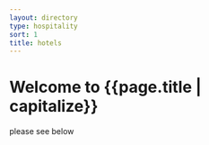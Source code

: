 ```yaml
---
layout: directory
type: hospitality
sort: 1
title: hotels
---
```

# Welcome to {{page.title | capitalize}}

please see below